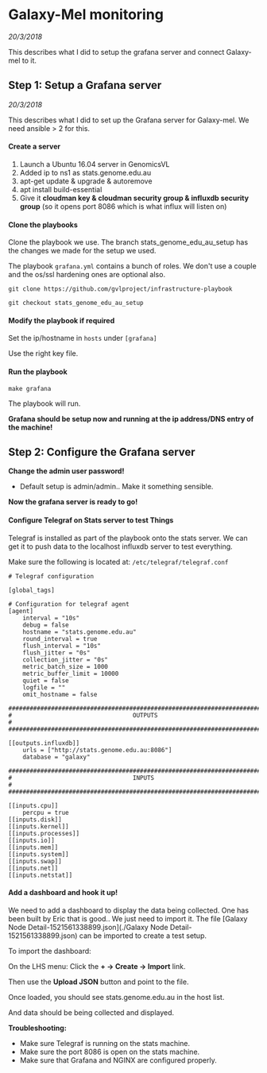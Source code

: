 # Galaxy-Mel monitoring

*20/3/2018*

This describes what I did to setup the grafana server and connect Galaxy-mel to it.

## Step 1: Setup a Grafana server

*20/3/2018*

This describes what I did to set up the Grafana server for Galaxy-mel. We need ansible > 2 for this.

#### Create a server

1. Launch a Ubuntu 16.04 server in GenomicsVL
1. Added ip to ns1 as stats.genome.edu.au
1. apt-get update & upgrade & autoremove
1. apt install build-essential
1. Give it **cloudman key & cloudman security group & influxdb security group** (so it opens port 8086 which is what influx will listen on)

#### Clone the playbooks

Clone the playbook we use. The branch stats_genome_edu_au_setup has the changes we made for the setup we used.

The playbook `grafana.yml` contains a bunch of roles. We don't use a couple and the os/ssl hardening ones are optional also.

```
git clone https://github.com/gvlproject/infrastructure-playbook

git checkout stats_genome_edu_au_setup
```

#### Modify the playbook if required

Set the ip/hostname in `hosts` under `[grafana]`

Use the right key file.

#### Run the playbook

```
make grafana
```

The playbook will run.

**Grafana should be setup now and running at the ip address/DNS entry of the machine!**

## Step 2: Configure the Grafana server

**Change the admin user password!**

* Default setup is admin/admin.. Make it something sensible.

**Now the grafana server is ready to go!**


#### Configure Telegraf on Stats server to test Things

Telegraf is installed as part of the playbook onto the stats server. We can get it to push data to the localhost influxdb server to test everything.

Make sure the following is located at: `/etc/telegraf/telegraf.conf`

```
# Telegraf configuration

[global_tags]

# Configuration for telegraf agent
[agent]
    interval = "10s"
    debug = false
    hostname = "stats.genome.edu.au"
    round_interval = true
    flush_interval = "10s"
    flush_jitter = "0s"
    collection_jitter = "0s"
    metric_batch_size = 1000
    metric_buffer_limit = 10000
    quiet = false
    logfile = ""
    omit_hostname = false

###############################################################################
#                                  OUTPUTS                                    #
###############################################################################

[[outputs.influxdb]]
    urls = ["http://stats.genome.edu.au:8086"]
    database = "galaxy"

###############################################################################
#                                  INPUTS                                     #
###############################################################################

[[inputs.cpu]]
    percpu = true
[[inputs.disk]]
[[inputs.kernel]]
[[inputs.processes]]
[[inputs.io]]
[[inputs.mem]]
[[inputs.system]]
[[inputs.swap]]
[[inputs.net]]
[[inputs.netstat]]
```
#### Add a dashboard and hook it up!

We need to add a dashboard to display the data being collected. One has been built by Eric that is good.. We just need to import it. The file [Galaxy Node Detail-1521561338899.json](./Galaxy Node Detail-1521561338899.json) can be imported to create a test setup.

To import the dashboard:

On the LHS menu: Click the **+ -> Create -> Import** link.

Then use the **Upload JSON** button and point to the file.

Once loaded, you should see stats.genome.edu.au in the host list.

And data should be being collected and displayed.

**Troubleshooting:**
- Make sure Telegraf is running on the stats machine.
- Make sure the port 8086 is open on the stats machine.
- Make sure that Grafana and NGINX are configured properly.
